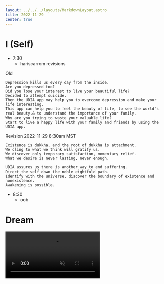 ```yaml
---
layout: ../../../layouts/MarkdownLayout.astro
title: 2022-11-29
center: true
---
```


# I (Self)

- 7:30
    - hariscarrom revisions

Old
```
Depression kills us every day from the inside.
Are you depressed too?
Did you lose your interest to live your beautiful life?
Decided to attempt suicide.
Then the UDIA app may help you to overcome depression and make your life interesting.
This app can help you to feel the beauty of life, to see the world's real beauty.& to understand the importance of your family.
Why are you trying to waste your valuable life?
Start to live a happy life with your family and friends by using the UDIA app.
```

Revision 2022-11-29 8:30am MST
```
Existence is dukkha, and the root of dukkha is attachment.
We cling to what we think will gratify us.
We discover only temporary satisfaction, momentary relief.
What we desire is never lasting, never enough.

UDIA assures us there is another way to end suffering.
Direct the self down the noble eightfold path.
Identify with the universe, discover the boundary of existence and nonexistence.
Awakening is possible.
```
- 8:30
    - oob

# Dream

<video autoplay loop muted>
  <!-- ffmpeg -i udia-hariscarrom.mp4 -c:v libvpx-vp9 -crf 40 -b:v 0 udia-hariscarrom.webm -->
  <source src="https://r2.u0.vc/videos/udia-hariscarrom.webm" type="video/webm">
  <!-- ffmpeg -i udia-hariscarrom.mp4 -c:v libtheora -q:v 2 udia-hariscarrom.ogv -->
  <source src="https://r2.u0.vc/videos/udia-hariscarrom.ogv" type="video/ogg">
  <source src="https://r2.u0.vc/videos/udia-hariscarrom.mp4" type="video/mp4">

  <a href="https://r2.u0.vc/videos/udia-hariscarrom.mp4">awaken</a>
</video>
